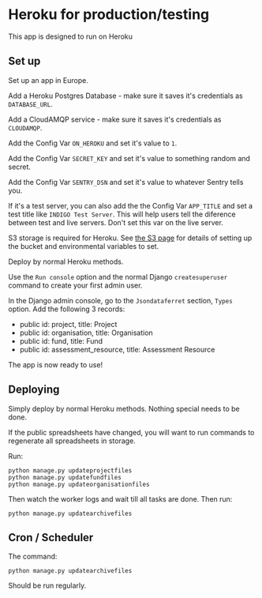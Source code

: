 # Heroku for production/testing

This app is designed to run on Heroku

## Set up

Set up an app in Europe.

Add a Heroku Postgres Database - make sure it saves it's credentials as `DATABASE_URL`.

Add a CloudAMQP service - make sure it saves it's credentials as `CLOUDAMQP`.

Add the Config Var `ON_HEROKU` and set it's value to `1`.

Add the Config Var `SECRET_KEY` and set it's value to something random and secret.

Add the Config Var `SENTRY_DSN` and set it's value to whatever Sentry tells you.

If it's a test server, you can also add the the Config Var `APP_TITLE` and set a test title like `INDIGO Test Server`. 
This will help users tell the diference between test and live servers. Don't set this var on the live server.

S3 storage is required for Heroku. See [the S3 page](s3.md) for details of setting up the bucket 
and environmental variables to set.

Deploy by normal Heroku methods. 

Use the `Run console` option and the normal Django `createsuperuser` command to create your first admin user.

In the Django admin console, go to the `Jsondataferret` section, `Types` option. Add the following 3 records:

* public id: project, title: Project
* public id: organisation, title: Organisation
* public id: fund, title: Fund
* public id: assessment_resource, title: Assessment Resource

The app is now ready to use!

## Deploying

Simply deploy by normal Heroku methods. Nothing special needs to be done.

If the public spreadsheets have changed, you will want to run commands to regenerate all spreadsheets in storage.

Run:

    python manage.py updateprojectfiles
    python manage.py updatefundfiles
    python manage.py updateorganisationfiles

Then watch the worker logs and wait till all tasks are done. Then run:

    python manage.py updatearchivefiles


## Cron / Scheduler

The command:

    python manage.py updatearchivefiles

Should be run regularly.

